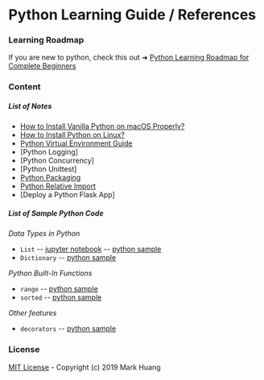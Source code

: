 # Python Learning Guide / References

### Learning Roadmap

If you are new to python, check this out ➜ [Python Learning Roadmap for Complete Beginners](python_learning_roadmap.md)


### Content
##### List of Notes

- [How to Install Vanilla Python on macOS Properly?](docs/python-install-guide.md)
- [How to Install Python on Linux?](docs/python-install-guide-linux.md)
- [Python Virtual Environment Guide](docs/python-virtual-env-guide.md)
- [Python Logging]
- [Python Concurrency]
- [Python Unittest]
- [Python Packaging](docs/python-packaging.md)
- [Python Relative Import](docs/python-import-statement.md)
- [Deploy a Python Flask App]

##### List of Sample Python Code

*Data Types in Python*

- `List` -- [jupyter notebook](quickReference/list.ipynb) -- [python sample](quickReference/list.py)
- `Dictionary`  -- [python sample](quickReference/dictionary.py)

*Python Built-In Functions*

- `range` -- [python sample](quickReference/range.py)
- `sorted` -- [python sample](quickReference/sorted.py)


*Other features*

- `decorators` -- [python sample](quickReference/decorators.py)


### License

[MIT License](LICENSE) - Copyright (c) 2019 Mark Huang
